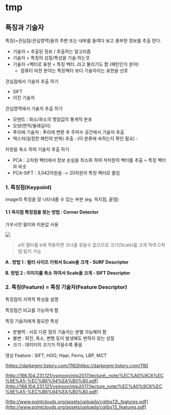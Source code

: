 # tmp

## 특징과 기술자

특징\(=관심점/관심영역\)들의 주변 또는 내부를 들여다 보고 풍부한 정보를 추출 한다.

* 기술자 = 추출된 정보 / 추출하는 알고리즘 
* 기술자 = 특징의 성질/특성을 기술 하는것 
* 기술자 =벡터로 표현 = 특징 벡터..라고 불리기도 함 \(패턴인식 분야\)
  * 컴퓨터 비젼 분야는 특징벡터 보다 기술자라는 표현을 선호 

관심점에서 기술자 추출 하기

* SIFT 
* 이진 기술자 

관심영역에서 기술자 추출 하기

* 모멘트 : 화소/화소의 명암값의 통계적 분포 
* 모양\(면적/둘레길이\) 
* 푸리에 기술자 : 푸리에 변환 후 주파수 공간에서 기술자 추출 
* 텍스처\(일정한 패턴의 반복\) 추출 : \(이 분류에 속하는지 확인 필요\) :

차원을 축소 하여 기술자 추출 하기

* PCA : 고차원 벡터에서 정보 손실을 최소화 하여 저차원의 벡터를 추출 = 특징 벡터와 비슷 
* PCA-SIFT : 3,042차원을 -&gt; 20차원의 특징 벡터로 줄임 

### 1. 특징점\(Keypoint\)

image의 특징을 잘 나타내줄 수 있는 부분 \(eg. 꼭지점, 끝점\)

#### 1.1 꼭지점 특징점을 찾는 방법 : Corner Detector

가우시안 필터와 미분값 사용

![](https://t1.daumcdn.net/cfile/tistory/233F574354EA880E27)

> a의 필터를 b에 적용하면 코너를 찾을수 없으므로 크기\(Scale\)를 크게 하여 C처럼 탐지 가능

**A . 방법 1 : 필터 사이즈 키워서 Scale을 크게 - SURF Descriptor**

**B.  방법 2 : 이미지를 축소 하여서 Scale을 크게  - SIFT Descriptor**

### 2. 특징\(Feature\)  = 특징 기술자\(Feature Descriptor\)

특징점의 지역적 특성을 설명

특징점간 비교를 가능하게 함

특징 기술자에게 필요한 특성

* 분별력 : 서로 다른 점의 기술자는 분별 가능해야 함 
* 불변 : 회전, 축소, 변형 등이 발생해도 변하지 않는 성질 
* 크기 : 데이터의 크기가 작을수록 좋음

영상 Feature : SIFT, HOG, Haar, Ferns, LBP, MCT

[https://darkpgmr.tistory.com/116](https://darkpgmr.tistory.com/116)

[http://166.104.231.121/ysmoon/mip2017/lecture\_note/%EC%A0%9C6%EC%9E%A5-%EC%B6%94%EA%B0%80.pdf](http://166.104.231.121/ysmoon/mip2017/lecture_note/%EC%A0%9C6%EC%9E%A5-%EC%B6%94%EA%B0%80.pdf)

[http://www.pointclouds.org/assets/uploads/cglibs13\_features.pdf](http://www.pointclouds.org/assets/uploads/cglibs13_features.pdf)

